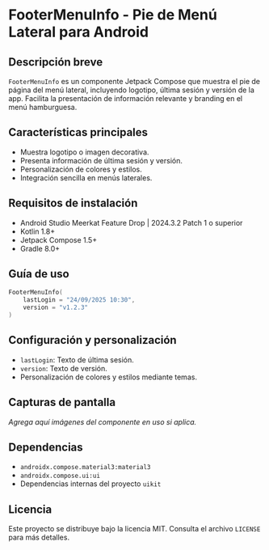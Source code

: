 # FooterMenuInfo - Pie de Menú Lateral para Android

## Descripción breve
`FooterMenuInfo` es un componente Jetpack Compose que muestra el pie de página del menú lateral, incluyendo logotipo, última sesión y versión de la app. Facilita la presentación de información relevante y branding en el menú hamburguesa.

## Características principales
- Muestra logotipo o imagen decorativa.
- Presenta información de última sesión y versión.
- Personalización de colores y estilos.
- Integración sencilla en menús laterales.

## Requisitos de instalación
- Android Studio Meerkat Feature Drop | 2024.3.2 Patch 1 o superior
- Kotlin 1.8+
- Jetpack Compose 1.5+
- Gradle 8.0+

## Guía de uso
```kotlin
FooterMenuInfo(
    lastLogin = "24/09/2025 10:30",
    version = "v1.2.3"
)
```

## Configuración y personalización
- `lastLogin`: Texto de última sesión.
- `version`: Texto de versión.
- Personalización de colores y estilos mediante temas.

## Capturas de pantalla
_Agrega aquí imágenes del componente en uso si aplica._

## Dependencias
- `androidx.compose.material3:material3`
- `androidx.compose.ui:ui`
- Dependencias internas del proyecto `uikit`

## Licencia
Este proyecto se distribuye bajo la licencia MIT. Consulta el archivo `LICENSE` para más detalles.

